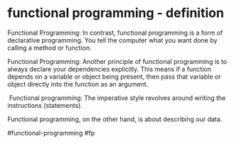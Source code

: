 # functional programming - definition
Functional Programming: In contrast, functional programming is a form of declarative programming. You tell the computer what you want done by calling a method or function.

Functional Programming: Another principle of functional programming is to always declare your dependencies explicitly. This means if a function depends on a variable or object being present, then pass that variable or object directly into the function as an argument.

 Functional programming: The imperative style revolves around writing the instructions (statements).

Functional programming, on the other hand, is about describing our data.

#functional-programming #fp

